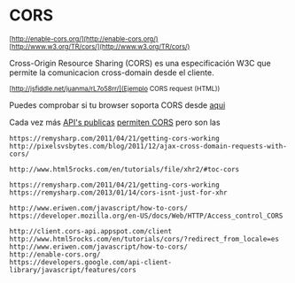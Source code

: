 # CORS

<sub>[http://enable-cors.org/](http://enable-cors.org/)</sub>  
<sub>[http://www.w3.org/TR/cors/](http://www.w3.org/TR/cors/)</sub>

Cross-Origin Resource Sharing (CORS) es una especificación W3C que permite la comunicacion cross-domain desde el cliente.

<sub>[http://jsfiddle.net/juanma/rL7o58rr/](Ejemplo CORS request (HTML))</sub>

Puedes comprobar si tu browser soporta CORS  desde [aqui](https://test-cors.appspot.com/#technical)

Cada vez más [API's publicas](http://enable-cors.org/resources.html#apis) [permiten CORS](http://www.w3.org/wiki/CORS_Enabled#Who_is_doing_it_already.3F) pero son las  

    https://remysharp.com/2011/04/21/getting-cors-working
    http://pixelsvsbytes.com/blog/2011/12/ajax-cross-domain-requests-with-cors/

    http://www.html5rocks.com/en/tutorials/file/xhr2/#toc-cors

    https://remysharp.com/2011/04/21/getting-cors-working
    https://remysharp.com/2013/01/14/cors-isnt-just-for-xhr

    http://www.eriwen.com/javascript/how-to-cors/   
    https://developer.mozilla.org/en-US/docs/Web/HTTP/Access_control_CORS  

    http://client.cors-api.appspot.com/client  
    http://www.html5rocks.com/en/tutorials/cors/?redirect_from_locale=es  
    http://www.eriwen.com/javascript/how-to-cors/  
    http://enable-cors.org/  
    https://developers.google.com/api-client-library/javascript/features/cors  